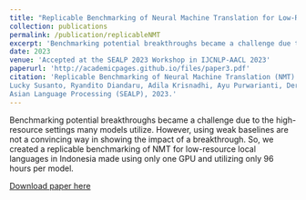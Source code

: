```yaml
---
title: "Replicable Benchmarking of Neural Machine Translation for Low-Resource Local Languages in Indonesia"
collection: publications
permalink: /publication/replicableNMT
excerpt: 'Benchmarking potential breakthroughs became a challenge due to the high-resource settings many models utilize. However, using weak baselines are not a convincing way in showing the impact of a breakthrough. So, we created a replicable benchmarking of NMT for low-resource local languages in Indonesia made using only one GPU and utilizing only 96 hours per model.'
date: 2023
venue: 'Accepted at the SEALP 2023 Workshop in IJCNLP-AACL 2023'
paperurl: 'http://academicpages.github.io/files/paper3.pdf'
citation: 'Replicable Benchmarking of Neural Machine Translation (NMT) on Low-Resource Local Languages in Indonesia".
Lucky Susanto, Ryandito Diandaru, Adila Krisnadhi, Ayu Purwarianti, Derry Wijaya. In the First Workshop in South East
Asian Language Processing (SEALP), 2023.'
---
```

Benchmarking potential breakthroughs became a challenge due to the high-resource settings many models utilize. However, using weak baselines are not a convincing way in showing the impact of a breakthrough. So, we created a replicable benchmarking of NMT for low-resource local languages in Indonesia made using only one GPU and utilizing only 96 hours per model.

[Download paper here](https://arxiv.org/abs/2311.00998)